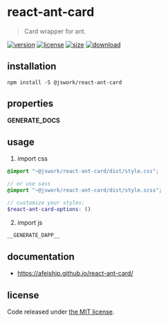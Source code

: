 # react-ant-card
> Card wrapper for ant.

[![version][version-image]][version-url]
[![license][license-image]][license-url]
[![size][size-image]][size-url]
[![download][download-image]][download-url]

## installation
```shell
npm install -S @jswork/react-ant-card
```

## properties
__GENERATE_DOCS__

## usage
1. import css
  ```scss
  @import "~@jswork/react-ant-card/dist/style.css";

  // or use sass
  @import "~@jswork/react-ant-card/dist/style.scss";

  // customize your styles:
  $react-ant-card-options: ()
  ```
2. import js
  ```js
__GENERATE_DAPP__
  ```

## documentation
- https://afeiship.github.io/react-ant-card/


## license
Code released under [the MIT license](https://github.com/afeiship/react-ant-card/blob/master/LICENSE.txt).

[version-image]: https://img.shields.io/npm/v/@jswork/react-ant-card
[version-url]: https://npmjs.org/package/@jswork/react-ant-card

[license-image]: https://img.shields.io/npm/l/@jswork/react-ant-card
[license-url]: https://github.com/afeiship/react-ant-card/blob/master/LICENSE.txt

[size-image]: https://img.shields.io/bundlephobia/minzip/@jswork/react-ant-card
[size-url]: https://github.com/afeiship/react-ant-card/blob/master/dist/react-ant-card.min.js

[download-image]: https://img.shields.io/npm/dm/@jswork/react-ant-card
[download-url]: https://www.npmjs.com/package/@jswork/react-ant-card
